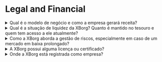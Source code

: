 # Legal and Financial

<details>

<summary>Qual é o modelo de negócio e como a empresa gerará receita?</summary>

As receitas do protocolo podem ser descritas da seguinte forma:

#### Rede de Aplicativos

* Assinaturas de Passe de Temporada e Conta (usuários)
* Assinaturas de Conta (empresas)
* Vendas primárias de colecionáveis
* Taxas de plataforma de lançamento

#### Comunidades de jogos descentralizados

* Oferta Inicial de Equipe Inicial Proprietária em Comunidades de Jogos
* Taxas de tokenização de ganhos de jogadores
* Taxas de API de credenciais de rede
* Taxas de PGC
* Taxas de sequenciador
* Gestão de ativos de GameFi DAO
* Investimentos diretos em jogos Web3
* Patrocínio de equipes de esportes eletrônicos
* Patrocínio de torneios.

</details>

<details>

<summary>Qual é a situação de liquidez da XBorg? Quanto é mantido no tesouro e quem tem acesso a ele atualmente?</summary>

Excluindo a rodada de financiamento em andamento, a XBorg atualmente possui $800.000 em seu tesouro. Dado nossa taxa bruta de queima mensal de $40.000, isso equivale a uma reserva de aproximadamente 20 meses, mesmo se nenhum lucro adicional for obtido durante esse período. Quanto à gestão do tesouro, os fundos são mantidos com segurança em várias carteiras de múltiplas assinaturas da Gnosis. O acesso a esses fundos é estritamente controlado e atualmente gerenciado por Louis (CEO da XBorg), o tesoureiro da SwissBorg, juntamente com um executivo adicional da SwissBorg.

</details>

<details>

<summary>Como a XBorg aborda a gestão de riscos, especialmente em caso de um mercado em baixa prolongado?</summary>

A gestão de riscos é um aspecto crítico de nossas operações na XBorg. Adotamos um modelo operacional enxuto que nos permite manter uma taxa de queima mensal relativamente baixa de $40.000, que cobre a remuneração de nossa equipe de 12 membros em tempo integral. Ao manter um salário médio de aproximadamente $3,3 mil por mês por funcionário, garantimos que atraímos e mantemos talentos de alta qualidade, ao mesmo tempo em que mantemos nossas despesas gerenciáveis.

No caso de um mercado em baixa prolongado, nossa estratégia financeira atual nos proporciona uma reserva suficiente para continuar executando nosso roteiro sem a necessidade imediata de fundos adicionais.

</details>

<details>

<summary>A XBorg possui alguma licença ou certificado?</summary>

Atualmente, a XBorg não possui nenhuma licença ou certificado específico. No entanto, iniciamos o processo de solicitação de uma licença VARA.

</details>

<details>

<summary>Onde a XBorg está registrada como empresa?</summary>

A XBorg está oficialmente registrada como XBorg DMCC em Dubai, dentro do Dubai Multi Commodities Centre (DMCC).

</details>